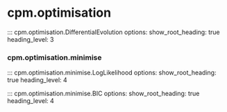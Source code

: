 # cpm.optimisation

::: cpm.optimisation.DifferentialEvolution
    options:
        show_root_heading: true
        heading_level: 3

### cpm.optimisation.minimise

::: cpm.optimisation.minimise.LogLikelihood
    options:
        show_root_heading: true
        heading_level: 4

::: cpm.optimisation.minimise.BIC
    options:
        show_root_heading: true
        heading_level: 4